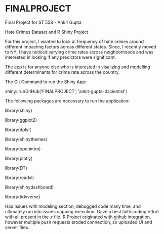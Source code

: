 # FINALPROJECT
Final Project for ST 558 - Ankit Gupta

Hate Crimes Dataset and R Shiny Project


For this project, I wanted to look at frequency of hate crimes around different impacting factors across different states. Since, I recently moved to NY, I have noticed varying crime rates across neighborhoods and was interested in looking if any predictors were significant.

The app is for anyone else who is interested in visalizing and modelling different determinants for crime rate across the country. 

The Git Command to run the Shiny App:  

shiny::runGitHub('FINALPROJECT', 'ankit-gupta-dscientist')

The following packages are necessary to run the application: 


library(shiny)

library(ggplot2)

library(dplyr)

library(shinythemes)

library(openintro)

library(plotly)

library(DT)

library(readxl)

library(shinydashboard)

library(tidyverse)


Had issues with modeling section, debugged code many time, and ultimately ran into issues capping execution. Gave a best faith coding effort with all present in the .r file. R Project originated with github integration, however multiple push requests eroded connection, so uploaded UI and server files.

